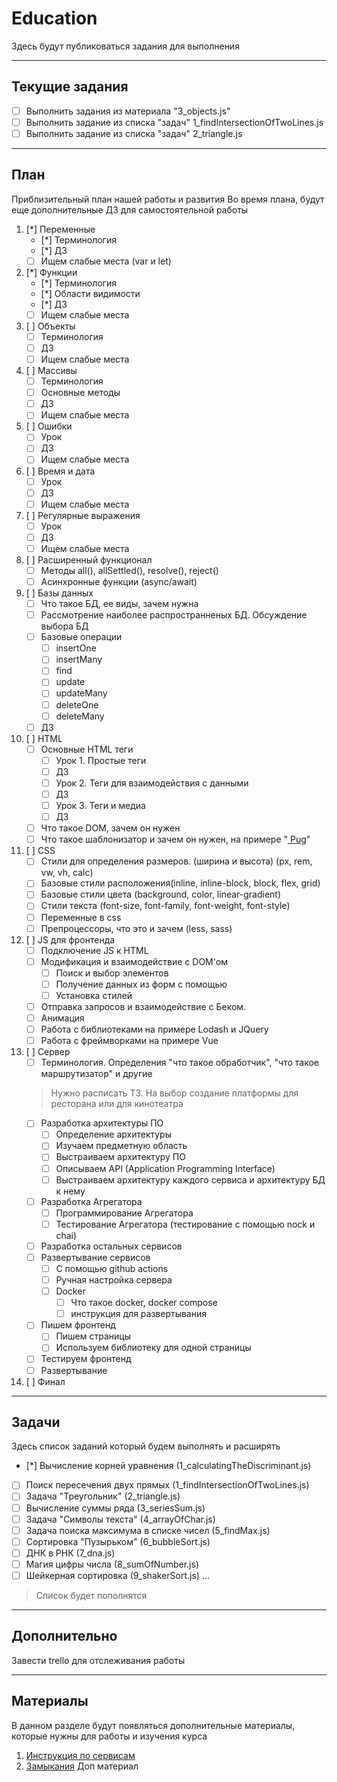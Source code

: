 # Education
Здесь будут публиковаться задания для выполнения
____
## Текущие задания
- [ ] Выполнить задания из материала "3_objects.js"
- [ ] Выполнить задание из списка "задач" 1_findIntersectionOfTwoLines.js
- [ ] Выполнить задание из списка "задач" 2_triangle.js

____
## План
Приблизительный план нашей работы и развития
Во время плана, будут еще дополнительные ДЗ для самостоятельной работы

1. [*] Переменные 
    * [*] Терминология
    * [*] ДЗ
    * [ ] Ищем слабые места (var и let)
2. [*] Функции
    * [*] Терминология
    * [*] Области видимости
    * [*] ДЗ
    * [ ] Ищем слабые места
3. [ ] Объекты 
    * [ ] Терминология
    * [ ] ДЗ
    * [ ] Ищем слабые места
4. [ ] Массивы 
    * [ ] Терминология
    * [ ] Основные методы
    * [ ] ДЗ
    * [ ] Ищем слабые места
5. [ ] Ошибки
    * [ ] Урок
    * [ ] ДЗ
    * [ ] Ищем слабые места
6. [ ] Время и дата
    * [ ] Урок
    * [ ] ДЗ
    * [ ] Ищем слабые места
7. [ ] Регулярные выражения
    * [ ] Урок
    * [ ] ДЗ
    * [ ] Ищем слабые места
8. [ ] Расширенный функционал
    * [ ] Методы all(), allSettled(), resolve(), reject()
    * [ ] Асинхронные функции (async/await)
9. [ ] Базы данных
    * [ ] Что такое БД, ее виды, зачем нужна
    * [ ] Рассмотрение наиболее распространненых БД. Обсуждение выбора БД
    * [ ] Базовые операции 
        - [ ] insertOne 
        - [ ] insertMany
        - [ ] find
        - [ ] update
        - [ ] updateMany
        - [ ] deleteOne
        - [ ] deleteMany
    * [ ] ДЗ

10. [ ] HTML
    * [ ] Основные HTML теги
        - [ ] Урок 1. Простые теги
        - [ ] ДЗ
        - [ ] Урок 2. Теги для взаимодействия с данными
        - [ ] ДЗ
        - [ ] Урок 3. Теги и медиа
        - [ ] ДЗ
    * [ ] Что такое DOM, зачем он нужен
    * [ ] Что такое шаблонизатор и зачем он нужен, на примере "[ Pug](https://pugjs.org/api/getting-started.html)"

11. [ ] CSS
    * [ ] Стили для определения размеров. (ширина и высота) (px, rem, vw, vh, calc)
    * [ ] Базовые стили расположения(inline, inline-block, block, flex, grid)
    * [ ] Базовые стили цвета (background, color, linear-gradient)
    * [ ] Стили текста (font-size, font-family, font-weight, font-style)
    * [ ] Переменные в css
    * [ ] Препроцессоры, что это и зачем (less, sass)

12. [ ] JS для фронтенда
    * [ ] Подключение JS к HTML 
    * [ ] Модификация и взаимодействие с DOM'ом
        - [ ] Поиск и выбор элементов
        - [ ] Получение данных из форм с помощью 
        - [ ] Установка стилей
    * [ ] Отправка запросов и взаимодействие с Беком.
    * [ ] Анимация
    * [ ] Работа с библиотеками на примере Lodash и JQuery
    * [ ] Работа с фреймворками на примере Vue

13. [ ] Сервер
    * [ ] Терминология. Определения "что такое обработчик", "что такое маршрутизатор" и другие 
    > Нужно расписать ТЗ. На выбор создание платформы для ресторана или для кинотеатра
    * [ ] Разработка архитектуры ПО 
        - [ ] Определение архитектуры
        - [ ] Изучаем предметную область
        - [ ] Выстраиваем архитектуру ПО
        - [ ] Описываем API (Application Programming Interface)
        - [ ] Выстраиваем архитектуру каждого сервиса и архитектуру БД к нему
    * [ ] Разработка Агрегатора
        - [ ] Программирование Агрегатора
        - [ ] Тестирование Агрегатора (тестирование с помощью nock и chai)
    * [ ] Разработка остальных сервисов
    * [ ] Развертывание сервисов
        - [ ] С помощью github actions
        - [ ] Ручная настройка сервера
        - [ ] Docker
            + [ ] Что такое docker, docker compose
            + [ ] инструкция для развертывания
    * [ ] Пишем фронтенд
        - [ ] Пишем страницы
        - [ ] Используем библиотеку для одной страницы
    * [ ] Тестируем фронтенд
    * [ ] Развертывание
14. [ ] Финал

____
## Задачи
Здесь список заданий который будем выполнять и расширять

* [*] Вычисление корней уравнения (1_calculatingTheDiscriminant.js)
* [ ] Поиск пересечения двух прямых (1_findIntersectionOfTwoLines.js)
* [ ] Задача "Треугольник" (2_triangle.js)
* [ ] Вычисление суммы ряда (3_seriesSum.js)
* [ ] Задача "Символы текста" (4_arrayOfChar.js)
* [ ] Задача поиска максимума в списке чисел (5_findMax.js)
* [ ] Сортировка "Пузырьком" (6_bubbleSort.js)
* [ ] ДНК в РНК (7_dna.js)
* [ ] Магия цифры числа (8_sumOfNumber.js)
* [ ] Шейкерная сортировка (9_shakerSort.js)
... 
> Список будет пополнятся

____
## Дополнительно
Завести trello для отслеживания работы

____
## Материалы
В данном разделе будут появляться дополнительные материалы, которые нужны для работы и изучения курса

1. [Инструкция по сервисам](https://onedrive.live.com/redir?resid=F2E756DD9556D081!123&authkey=!AL0NkK1O4lge_N8&ithint=file%2cdocx&e=i7hRKE)
2. [Замыкания](https://learn.javascript.ru/closure) Доп материал